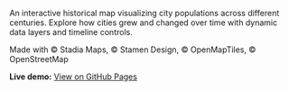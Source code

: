 An interactive historical map visualizing city populations across different centuries. Explore how cities grew and changed over time with dynamic data layers and timeline controls.

Made with © Stadia Maps, © Stamen Design, © OpenMapTiles, © OpenStreetMap

**Live demo:** [View on GitHub Pages](https://a-a-m-k.github.io/HiSMaComp/)
